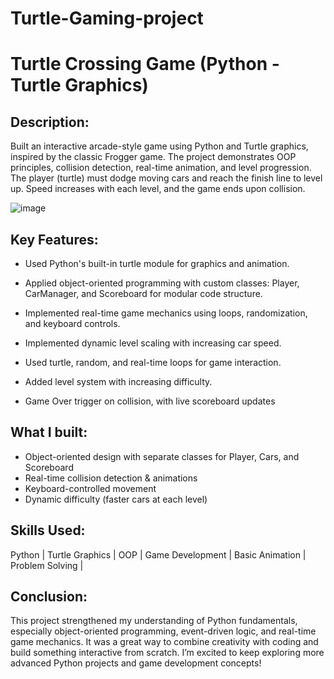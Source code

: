 # Turtle-Gaming-project

# Turtle Crossing Game (Python - Turtle Graphics)

## Description:
Built an interactive arcade-style game using Python and Turtle graphics, inspired by the classic Frogger game. The project demonstrates OOP principles, collision detection, real-time animation, and level progression. The player (turtle) must dodge moving cars and reach the finish line to level up. Speed increases with each level, and the game ends upon collision.

![image](https://github.com/user-attachments/assets/cae5b17a-f9a0-4cfe-b3ce-3917eda668ef)

## Key Features:

* Used Python's built-in turtle module for graphics and animation.

* Applied object-oriented programming with custom classes: Player, CarManager, and Scoreboard for modular code structure.

* Implemented real-time game mechanics using loops, randomization, and keyboard controls.

* Implemented dynamic level scaling with increasing car speed.

* Used turtle, random, and real-time loops for game interaction.

* Added level system with increasing difficulty.

* Game Over trigger on collision, with live scoreboard updates


## What I built: 
*  Object-oriented design with separate classes for Player, Cars, and Scoreboard
*  Real-time collision detection & animations
*  Keyboard-controlled movement
*  Dynamic difficulty (faster cars at each level)

## Skills Used:
Python | Turtle Graphics | OOP | Game Development | Basic Animation | Problem Solving |

## Conclusion:
This project strengthened my understanding of Python fundamentals, especially object-oriented programming, event-driven logic, and real-time game mechanics. It was a great way to combine creativity with coding and build something interactive from scratch. I’m excited to keep exploring more advanced Python projects and game development concepts!



